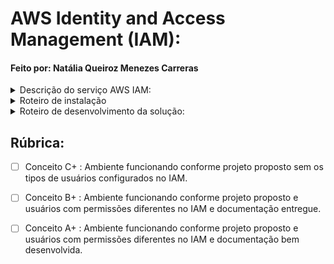 # AWS Identity and Access Management (IAM):
#### Feito por: Natália Queiroz Menezes Carreras


<details>
<summary>Descrição do serviço AWS IAM:</summary>

##### Características:
O AWS IAM é um serviço da Web que permite controlar o acesso aos recursos da AWS de uma maneira segura, permitindo o gerenciamento das permissões de acesso aos recursos pelos usuários. Dentre os recursos fornecidos do IAM, é possível realizar um acesso compartilhado à sua Conta da AWS, conceder permissões granulares (permissões diferentes para pessoas diferentes) e acessar diferentes aplicações da AWS.
##### Estrutura das políticas:
Para controlar os acessos, é necessário utilizar políticas definindo as permissões aos usuários. A política IAM é composta por alguns elementos, sendo eles:
- Version: define a versão da linguagem da política (sempre usar a versão mais recente).
- Statement: é usado como pai dos demais elementos. 
 - Sid: permite definir um nome (não é obrigatório).
 - Effect: possui o valor ‘Allow’ ou ‘Deny’.
 - Action: a lista de ações relacionados a política.
 - Resource: define quais recursos a política é aplicada.
 - Principal: define as identidades que possuem permissão de acesso (ou não) os recursos da política. 
 - Condition: define algumas condições que a política se aplica. 

#### Solução tecnológica para a infraestrutura:
Dentro de uma empresa, muitas vezes é necessário conceder diferentes permissões para os diferentes cargos ou equipes de trabalho. Com isso, é possível usar as etiquetas de recursos da AWS e as etiquetas de entidades de função do IAM para implementar uma estratégia ABAC para serviços compatíveis com ela, concedendo ou não permissões com base nesses atributos. Para esse projeto, será concedido direito a uso de diferentes recursos da AWS presentes na imagem à baixo.

![image](https://github.com/nataliaqmc/Cloud-AWS-IAM/assets/62567966/7a3de254-5cc9-4c91-aae9-5b55c66d2065)

Sendo assim, a ideia será criar quatro usuários pertencentes a quatro projetos diferentes, sendo dois da equipe de desenvolvedores e dois da equipe de marketing. Com essa separação, cada usuário terá acesso a alguns recursos da AWS específicos para seus projetos como mostrado abaixo, além de poderem criar, alterar, ler e apagar os dados de seus próprios projetos/arquivos. Cada usuário terá acesso aos recursos AWS que estão marcados com suas determinadas cores. Além disso, um usuário só poderá editar arquivos de seu projeto, porém poderá visualizar os arquivos dos outros integrantes de sua equipe.

![image](https://github.com/nataliaqmc/Cloud-AWS-IAM/assets/62567966/eb49012a-4f1e-48df-8768-108d38f493dd)
</details>


<details>
<summary>Roteiro de instalação</summary>
    
##### Pré-requisitos:
Para executar as etapas de instalação do serviço, será necessário possuir:
- Uma conta da AWS com a qual você possa fazer login como usuário com permissões administrativas.
- O Id de conta de 12 dígitos que será usado para a criação de funções.
    - É possível localizar o Id da conta da AWS usando o serviço AWS Management Console, e seguindo os passos a seguir:
        - Selecione Suporte na barra de navegação do canto superior direito.
        - Dentro da aba Suporte, selecione Support Center.
        - O ID da conta (ou número da conta) aparece no painel de navegação à esquerda. 

Baixe as bibliotecas necessárias para o programa por meio do comando:
```
    python -m pip install -r requirements.txt
```
Para rodar a solução, será necessário rodar o código abaixo no Prompt de Comando:
```
    terraform init
```
Depois, rodar o seguinte código:
```
    terraform apply
```
    
</details>

<details>
<summary>Roteiro de desenvolvimento da solução:</summary>
    
##### Criando Políticas:
##### Criando Usuários:
![image](https://github.com/nataliaqmc/Cloud-AWS-IAM/assets/62567966/235f0b0b-e47c-40f3-9316-391ea1d85f0f)


    
</details>


## Rúbrica:

- [ ] Conceito C+ : Ambiente funcionando conforme projeto proposto sem os tipos de usuários configurados no IAM.

- [ ] Conceito B+ : Ambiente funcionando conforme projeto proposto e usuários com permissões diferentes no IAM e documentação entregue.

- [ ] Conceito A+ :  Ambiente funcionando conforme projeto proposto e usuários com permissões diferentes no IAM e documentação bem desenvolvida.